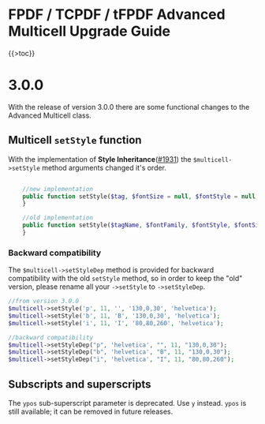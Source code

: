 # FPDF / TCPDF / tFPDF Advanced Multicell Upgrade Guide

{{>toc}}

# 3.0.0

With the release of version 3.0.0 there are some functional changes to the Advanced Multicell class.

## Multicell `setStyle` function

With the implementation of **Style Inheritance**([#1931](https://tracker.interpid.eu/issues/1931))
the `$multicell->setStyle` method arguments changed it's order.

```php

    //new implementation
    public function setStyle($tag, $fontSize = null, $fontStyle = null, $color = null, $fontFamily = null, $inherit = 'default'){
    }

    //old implementation
    public function setStyle($tagName, $fontFamily, $fontStyle, $fontSize, $color){
    }
```

### Backward compatibility

The `$multicell->setStyleDep` method is provided for backward compatibility with the old `setStyle` method, so in order
to keep the "old" version, please rename all your `->setStyle` to `->setStyleDep`.

```php
//from version 3.0.0
$multicell->setStyle('p', 11, '', '130,0,30', 'helvetica');
$multicell->setStyle('b', 11, 'B', '130,0,30', 'helvetica');
$multicell->setStyle('i', 11, 'I', '80,80,260', 'helvetica');

//backward compatibility
$multicell->setStyleDep("p", 'helvetica', "", 11, "130,0,30");
$multicell->setStyleDep("b", 'helvetica', "B", 11, "130,0,30");
$multicell->setStyleDep("i", 'helvetica', "I", 11, "80,80,260");
```

## Subscripts and superscripts

The `ypos` sub-superscript parameter is deprecated. Use `y` instead. `ypos` is still available; it can be removed in
future releases.

